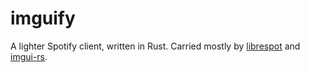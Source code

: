 # imguify

A lighter Spotify client, written in Rust. Carried mostly by [librespot](https://github.com/librespot-org/librespot) and [imgui-rs](https://github.com/imgui-rs/imgui-rs).
